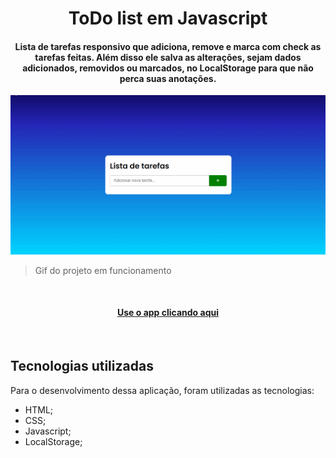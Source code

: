 <h1 align="center">ToDo list em Javascript</h1>

<h4 align="center">Lista de tarefas responsivo que adiciona, remove e marca com check as tarefas feitas. Além disso ele salva as alterações, sejam dados adicionados, removidos ou marcados, no LocalStorage para que não perca suas anotações.</h4>

![GIF do projeto em funcionamento](./todo.gif)
>Gif do projeto em funcionamento

<br>

<h4 align="center"><a href="https://pdro-marqss.github.io/Todo-JS-App/" target="_blank">Use o app clicando aqui</a></h4>

<br>

## Tecnologias utilizadas
Para o desenvolvimento dessa aplicação, foram utilizadas as tecnologias:

- HTML;
- CSS;
- Javascript;
- LocalStorage;



